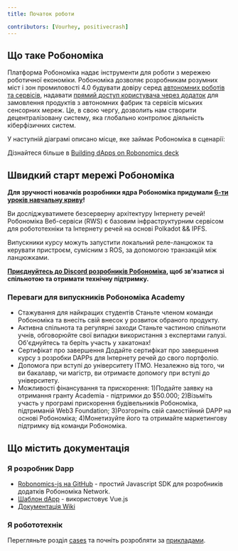 ```yaml
---
title: Початок роботи

contributors: [Vourhey, positivecrash]
---
```


## Що таке Робономіка

Платформа Робономіка надає інструменти для роботи з мережею роботичної економіки. Робономіка дозволяє розробникам розумних міст і зон промиловості 4.0 будувати довіру серед [автономних роботів та сервісів](/docs/glossary#cyber-physical-system), надавати [прямий доступ користувача через додаток](/docs/glossary#dapp) для замовлення продуктів з автономних фабрик та сервісів міських сенсорних мереж. Це, в свою чергу, дозволить нам створити децентралізовану систему, яка глобально контролює діяльність кіберфізичних систем.

У наступній діаграмі описано місце, яке займає Робономіка в сценарії:

<robo-wiki-picture src="robonomics_network_basic_scheme.jpg" alt="Robonomics Network scenario" />

<!-- ![Robonomics Chart](../images/robonomics_network_basic_scheme.jpg "Robonomics Network scenario") -->

Дізнайтеся більше в [Building dApps on Robonomics deck](https://gateway.pinata.cloud/ipfs/QmNNdLG3vuTsJtZtNByWaDTKRYPcBZSZcsJ1FY6rTYCixQ/Robonomics_keypoint_March_2021.pdf)

## Швидкий старт мережі Робономіка
**Для зручності новачків розробники ядра Робономіка придумали [6-ти уроків навчальну криву](/docs/wschool2021-intro/)!**

Ви досліджуватимете безсерверну архітектуру Інтернету речей! Робономіка Веб-сервіси (RWS) є базовим інфраструктурним сервісом для робототехніки та Інтернету речей на основі Polkadot && IPFS.

Випускники курсу можуть запустити локальний реле-ланцюжок та керувати пристроєм, сумісним з ROS, за допомогою транзакцій між ланцюжками.

**[Приєднуйтесь до Discord розробників Робономіка](https://discord.gg/jTxqGeF5Qy), щоб зв'язатися зі спільнотою та отримати технічну підтримку.**

### Переваги для випускників Робономіка Academy
- Стажування для найкращих студентів   Станьте членом команди Робономіка та внесіть свій внесок у розвиток обраного продукту.
- Активна спільнота та регулярні заходи   Станьте частиною спільноти учнів, обговорюйте свої випадки використання з експертами галузі. Об'єднуйтесь та беріть участь у хакатонах!
- Сертифікат про завершення   Додайте сертифікат про завершення курсу з розробки DAPPs для Інтернету речей до свого портфоліо.
- Допомога при вступі до університету ITMO. Незалежно від того, чи ви бакалавр, чи магістр, ви отримаєте допомогу при вступі до університету.
- Можливості фінансування та прискорення: 1)Подайте заявку на отримання гранту Academia - підтримки до $50.000; 2)Візьміть участь у програмі прискорення будівельників Робономіка, підтриманій Web3 Foundation; 3)Розгорніть свій самостійний DAPP на основі Робономіка; 4)Монетизуйте його та отримайте маркетингову підтримку від команди Робономіка.


## Що містить документація

### Я розробник Dapp

- [Robonomics-js на GitHub](https://github.com/airalab/robonomics-js) - простий Javascript SDK для розробників додатків Робономіка Network.
- [Шаблон dApp](https://github.com/airalab/vue-dapp-robonomics-template) - використовує Vue.js
- [Документація Wiki](/docs/robonomics-js/)

### Я робототехнік

Перегляньте розділ [cases](/docs/iot-sensors-connectivity/) та почніть розробляти за [прикладами](/docs/agent-development-examples).

